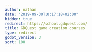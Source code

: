 ```yaml
---
author: nathan
date: "2019-09-30T10:17:18+02:00"
hidden: true
redirect: https://school.gdquest.com/
title: GDQuest game creation courses
type: redirect
godot_version: 3
sort: 100
---
```

